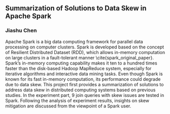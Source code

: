 ## Summarization of Solutions to Data Skew in Apache Spark

### Jiashu Chen

Apache Spark is a big data computing framework for parallel data processing on computer clusters. Spark is developed based on the concept of Resilient Distributed Dataset (RDD), which allows in-memory computation on large clusters in a fault-tolerant manner \cite{spark_original_paper}. Spark’s in-memory computing capability makes it ten to a hundred times faster than the disk-based Hadoop MapReduce system, especially for iterative algorithms and interactive data mining tasks. Even though Spark is known for its fast in-memory computation, its performance could degrade due to data skew. This project first provides a summarization of solutions to address data skew in distributed computing systems based on previous studies. In the experiment part, 9 join queries with skew issues are tested in Spark. Following the analysis of experiment results, insights on skew mitigation are discussed from the viewpoint of a Spark user.
